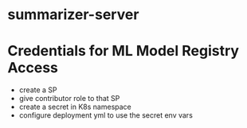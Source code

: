 # summarizer-server

# Credentials for ML Model Registry Access
- create a SP 
- give contributor role to that SP
- create a secret in K8s namespace
- configure deployment yml to use the secret env vars